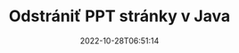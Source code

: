 ---
############################# Static ############################
layout: "auto-gen-merger"
date: 2022-10-28T06:51:14
draft: false
otherformats: tex vdx vsdm vsdx vssm vssx vstm vstx vsx vtx xlam xls xlsb xlsm xlsx xlt

############################# Head ############################
head_title: "Odstrániť PPT stránky v Java"
head_description: "Odstráňte alebo odstráňte jednu stránku alebo kolekciu stránok zo súboru PPT v Java obrátením poradia stránok pomocou rozhrania API na zlúčenie dokumentov."

############################# Header ############################
title: "Odstrániť PPT stránky v Java"
description: "Odstráňte PPT stránky pomocou niekoľkých riadkov kódu Java."
bg_image: "https://cms.admin.containerize.com/templates/aspose/App_Themes/V3/images/bg/header1.png"
bg_overlay: false
button:
    enable: true
    icon: "fas fa-arrow-down"
    label: "Stiahnite si bezplatnú skúšobnú verziu"
    link: "https://downloads.groupdocs.com/merger/java"

############################# SubMenu ############################
submenu:
    enable: true

    left:
        img_alt: "GroupDocs.Merger for Java"
        image: "https://cms.admin.containerize.com/templates/groupdocs/images/product-logos/90x90-noborder/groupdocs-merger-java.png"
        product: "GroupDocs.Merger"
        platform: "Java"

    middle:
        button:

            # button loop
            - link: "https://apireference.groupdocs.com/merger/java"
              text: "Referencia API"

            # button loop
            - link: "https://github.com/groupdocs-merger"
              text: "Príklady kódov"

            # button loop
            - link: "https://products.groupdocs.app/merger/family"
              text: "Živé ukážky"

            # button loop
            - link: "https://purchase.groupdocs.com/pricing/merger/java"
              text: "Stanovenie cien"

    right:
        link_download: "https://downloads.groupdocs.com/merger"
        link_learn: "https://docs.groupdocs.com/merger/java"
        link_buy: "https://purchase.groupdocs.com"

############################# About ############################
about:
    enable: true
    title: "O GroupDocs.Merger for Java API"
    content: |
        [GroupDocs.Merger for Java](/sk/merger/java/) ponúka jednoduché riešenie na bezpečné zlúčenie a rozdelenie medzi širokou škálou formátov dokumentov vrátane PDF, Microsoft Office (Word, Excel, PowerPoint , OneNote), OpenDocument, HTML, obrázky a mnoho ďalších v aplikáciách Java. Pridaním iba niekoľkých riadkov kódu vykonajte niekoľko operácií s dokumentom, ako je presunutie, odstránenie, otočenie, výmena, extrahovanie alebo zmena orientácie strán v dokumentoch. Rozhranie API na zlučovanie dokumentov tiež podporuje zobrazenie náhľadu stránok dokumentu ako obrázka na analýzu štruktúry dokumentu, formátovania a obsahu na stránke.
        
        GroupDocs.Merger API je správnou voľbou pre podnikové riešenia, ktoré vyžadujú funkcie na odstraňovanie súborových stránok. Tieto rozhrania API sú dobre podporované na všetkých hlavných operačných systémoch a platformách vrátane J2SE 7.0 (1.7), J2SE 8.0 (1.8), Java 10.

############################# Steps ############################
steps:
    enable: true
    title_left: "Odstrániť PPT stránky súboru v Java"
    content_left: |
        [GroupDocs.Merger for Java](/sk/merger/java/) uľahčuje vývojárom Java odstrániť jednu alebo viacero konkrétnych stránok v rámci PPT súbor vykonaním niekoľkých jednoduchých krokov.
        
        * Inicializujte **RemoveOptions** s číslami strán, ktoré chcete odstrániť.
        * Vytvorte novú inštanciu **Merger** a zadajte cestu zdrojového dokumentu ako parameter konštruktora.
        * Zavolajte na **removePages** a odovzdajte objekt **RemoveOptions**.
        * Zavolajte **Save** a zadajte cestu k súboru na uloženie výsledného dokumentu.

    title_right: "Požiadavky na systém"
    content_right: |
        Rozhrania API GroupDocs.Merger for Java sú podporované na všetkých hlavných platformách a operačných systémoch. Pred spustením nižšie uvedeného kódu sa uistite, že máte vo svojom systéme nainštalované nasledujúce predpoklady.

        * Operačné systémy: Microsoft Windows, Linux, MacOS
        * Vývojové prostredia: NetBeans, IntelliJ IDEA, Eclipse
        * Rámce: J2SE 7.0 (1.7), J2SE 8.0 (1.8), Java 10
        * Stiahnite si najnovšiu verziu GroupDocs.Merger for Java z [Maven](https://repository.groupdocs.com/webapp/#/artifacts/browse/tree/General/repo/com/groupdocs/groupdocs-merger)
         
    code: |
     {{% merger/additional-styles %}}
     {{< merger/code-merger title="Ako odstrániť stránky súboru PPT pomocou vzorového kódu Java">}}

        ```java    
        // Odstráňte stránky súboru PPT pomocou rozhrania GroupDocs.Merger API
        // Inicializujte triedu RemoveOptions s vybratými číslami strán
        RemoveOptions removeOptions = new RemoveOptions(new int[] { 3, 6 });

        // Okamžité zlúčenie so vstupným dokumentom PPT
        Merger merger = new Merger("input.ppt");

        // Zavolajte metódu removePages a odovzdajte jej objekt RemoveOptions
        merger.removePages(removeOptions);
    
        // Zavolajte metódu uloženia a zadajte požadovanú cestu k súboru na uloženie výstupného dokumentu
        merger.save("output.ppt");
        ```
     {{< /merger/code-merger >}}

############################# Demos ############################
demos:
    enable: true
    title: "Živé ukážky – odstránenie PPT stránok online"
    content: |
       Odstráňte stránky súboru PPT hneď teraz na webovej lokalite [GroupDocs.Merger Live Demos](https://products.groupdocs.app/splitter/remove-pages/ppt).
       Živá ukážka má nasledujúce výhody.
        
############################# About Formats ############################
about_formats:
    enable: true

############################# More Formats ############################
more_formats:
    enable: true
    title: "Odstrániť strany z iných formátov dokumentov"
    content: |
        API na zlúčenie a rozdelenie dokumentov Java pre formáty súborov a obrázky. Odstráňte niektoré z populárnych formátov súborov, ako je uvedené nižšie.

############################# Back to top ###############################
back_to_top:
    enable: true
---